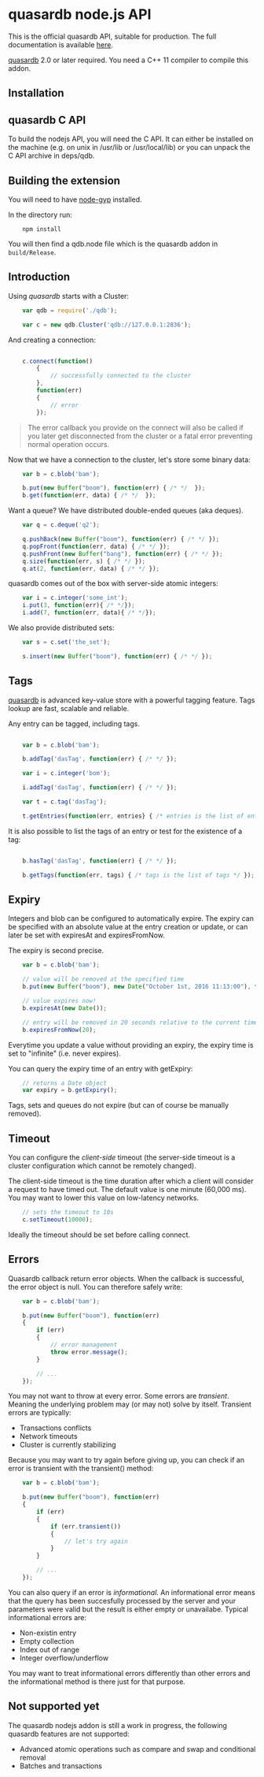 # quasardb node.js API

This is the official quasardb API, suitable for production. The full documentation is available [here](https://doc.quasardb.net/).

[quasardb](https://www.quasardb.net/) 2.0 or later required. You need a C++ 11 compiler to compile this addon.

## Installation

## quasardb C API

To build the nodejs API, you will need the C API. It can either be installed on the machine (e.g. on unix in /usr/lib or /usr/local/lib) or you can unpack the C API archive in deps/qdb.

## Building the extension

You will need to have [node-gyp](https://github.com/TooTallNate/node-gyp) installed.

In the directory run:

```
    npm install
```

You will then find a qdb.node file which is the quasardb addon in `build/Release`.

## Introduction

Using *quasardb* starts with a Cluster:

```javascript
    var qdb = require('./qdb');

    var c = new qdb.Cluster('qdb://127.0.0.1:2836');
```

And creating a connection:

```javascript

    c.connect(function()
        {
            // successfully connected to the cluster
        },
        function(err)
        {
            // error
        });
```

 > The error callback you provide on the connect will also be called if you later get disconnected from the cluster or a fatal error preventing normal operation occurs.

Now that we have a connection to the cluster, let's store some binary data:

```javascript
    var b = c.blob('bam');

    b.put(new Buffer("boom"), function(err) { /* */  });
    b.get(function(err, data) { /* */  });
```

Want a queue? We have distributed double-ended queues (aka deques).

```javascript
    var q = c.deque('q2');

    q.pushBack(new Buffer("boom"), function(err) { /* */ });
    q.popFront(function(err, data) { /* */ });
    q.pushFront(new Buffer("bang"), function(err) { /* */ });
    q.size(function(err, s) { /* */ });
    q.at(2, function(err, data) { /* */ });
```

quasardb comes out of the box with server-side atomic integers:

```javascript
    var i = c.integer('some_int');
    i.put(3, function(err){ /* */});
    i.add(7, function(err, data){ /* */});
```

We also provide distributed sets:

```javascript
    var s = c.set('the_set');

    s.insert(new Buffer("boom"), function(err) { /* */ });
```

## Tags

[quasardb](https://www.quasardb.net/) is advanced key-value store with a powerful tagging feature. Tags lookup are fast, scalable and reliable.

Any entry can be tagged, including tags.

```javascript

    var b = c.blob('bam');

    b.addTag('dasTag', function(err) { /* */ });

    var i = c.integer('bom');

    i.addTag('dasTag', function(err) { /* */ });

    var t = c.tag('dasTag');

    t.getEntries(function(err, entries} { /* entries is the list of entries */ });
```

It is also possible to list the tags of an entry or test for the existence of a tag:

```javascript

    b.hasTag('dasTag', function(err) { /* */ });

    b.getTags(function(err, tags) { /* tags is the list of tags */ });
```

## Expiry

Integers and blob can be configured to automatically expire. The expiry can be specified with an absolute value at the entry creation or update, or can
later be set with expiresAt and expiresFromNow.

The expiry is second precise.

```javascript
    var b = c.blob('bam');

    // value will be removed at the specified time
    b.put(new Buffer("boom"), new Date("October 1st, 2016 11:13:00"), function(err) { /* */  });

    // value expires now!
    b.expiresAt(new Date());

    // entry will be removed in 20 seconds relative to the current time
    b.expiresFromNow(20);
```

Everytime you update a value without providing an expiry, the expiry time is set to "infinite" (i.e. never expires).

You can query the expiry time of an entry with getExpiry:

```javascript
    // returns a Date object
    var expiry = b.getExpiry();
```

Tags, sets and queues do not expire (but can of course be manually removed).

## Timeout

You can configure the *client-side* timeout (the server-side timeout is a cluster configuration which cannot be remotely changed).

The client-side timeout is the time duration after which a client will consider a request to have timed out. The default value is one minute (60,000 ms). You may want to lower this value on low-latency networks.


```javascript
    // sets the timeout to 10s
    c.setTimeout(10000);
```

Ideally the timeout should be set before calling connect.

## Errors

Quasardb callback return error objects. When the callback is successful, the error object is null. You can therefore safely write:

```javascript
    var b = c.blob('bam');

    b.put(new Buffer("boom"), function(err)
    {
        if (err)
        {
            // error management
            throw error.message();
        }

        // ...
    });
```

You may not want to throw at every error. Some errors are *transient*. Meaning the underlying problem may (or may not) solve by itself. Transient errors are typically:

  * Transactions conflicts
  * Network timeouts
  * Cluster is currently stabilizing

Because you may want to try again before giving up, you can check if an error is transient with the transient() method:

```javascript
    var b = c.blob('bam');

    b.put(new Buffer("boom"), function(err)
    {
        if (err)
        {
            if (err.transient())
            {
                // let's try again
            }
        }

        // ...
    });
```

You can also query if an error is *informational*. An informational error means that the query has been succesfully processed by the server and your parameters were valid but the result is either empty or unavailabe. Typical informational errors are:

 * Non-existin entry
 * Empty collection
 * Index out of range
 * Integer overflow/underflow

You may want to treat informational errors differently than other errors and the informational method is there just for that purpose.

## Not supported yet

The quasardb nodejs addon is still a work in progress, the following quasardb features are not supported:

 * Advanced atomic operations such as compare and swap and conditional removal
 * Batches and transactions
